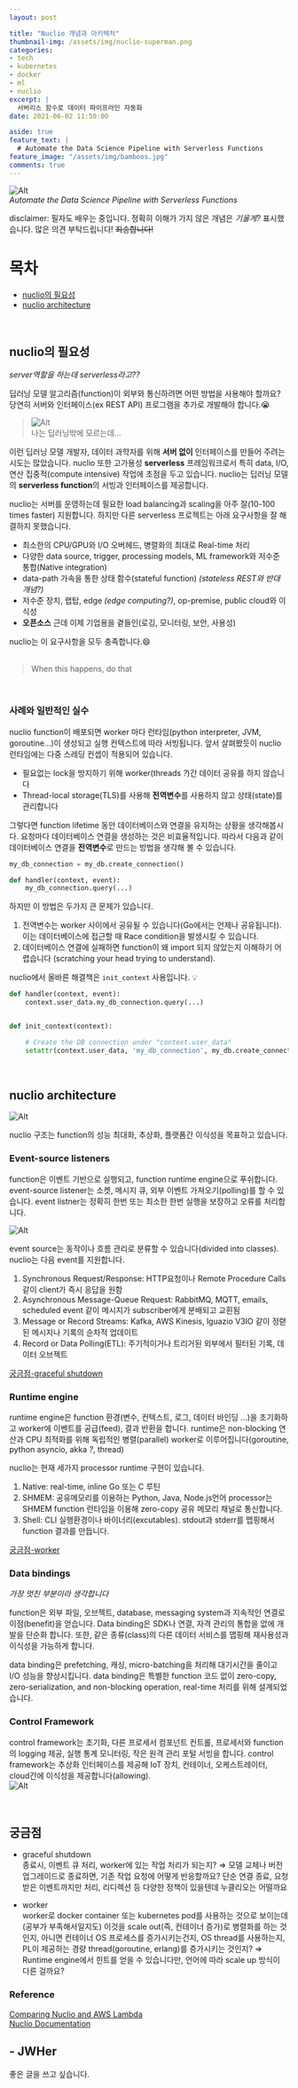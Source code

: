 ```yaml
---
layout: post

title: "Nuclio 개념과 아키텍처"
thumbnail-img: /assets/img/nuclio-superman.png
categories:
- tech
- kubernetes
- docker
- ml
- nuclio
excerpt: |
  서버리스 함수로 데이터 파이프라인 자동화
date: 2021-06-02 11:50:00 

aside: true
feature_text: |
  # Automate the Data Science Pipeline with Serverless Functions
feature_image: "/assets/img/bamboos.jpg"
comments: true
---
```


<!-- more -->

<!-- image repository: https://raw.githubusercontent.com/JWHer/jwher.github.io/master/_posts/images/ -->
![Alt](https://raw.githubusercontent.com/JWHer/jwher.github.io/master/_posts/images/nuclio-superman.png "nuclio superman")  
*Automate the Data Science Pipeline with Serverless Functions*  

disclaimer: 필자도 배우는 중입니다. 정확히 이해가 가지 않은 개념은 *기울게?* 표시했습니다. 많은 의견 부탁드립니다! ~~죄송합니다!~~


# 목차
* [nuclio의 필요성](#nuclio의-필요성)
* [nuclio architecture](#nuclio-architecture)

<br/>

## nuclio의 필요성  
*server역할을 하는데 serverless라고??*

딥러닝 모델 알고리즘(function)이 외부와 통신하려면 어떤 방법을 사용해야 할까요?
당연히 서버와 인터페이스(ex REST API) 프로그램을 추가로 개발해야 합니다.:sob:

> ![Alt](https://raw.githubusercontent.com/JWHer/jwher.github.io/master/_posts/images/idiot-homer.jpg "idiot homer")  
> 나는 딥러닝밖에 모르는데...

이런 딥러닝 모델 개발자, 데이터 과학자를 위해 **서버 없이** 인터페이스를 만들어 주려는 시도는 많았습니다.
nuclio 또한 고가용성 **serverless** 프레임워크로서 특히 data, I/O, 연산 집중적(compute intensive) 작업에 초점을 두고 있습니다.
nuclio는 딥러닝 모델의 **serverless function**의 서빙과 인터페이스를 제공합니다.

nuclio는 서버를 운영하는데 필요한 load balancing과 scaling을 아주 잘(10-100 times faster) 지원합니다.
하지만 다른 serverless 프로젝트는 아래 요구사항을 잘 해결하지 못했습니다.
* 최소한의 CPU/GPU와 I/O 오버헤드, 병렬화의 최대로 Real-time 처리
* 다양한 data source, trigger, processing models, ML framework와 저수준 통합(Native integration)
* data-path 가속을 통한 상태 함수(stateful function) *(stateless REST와 반대 개념?)*
* 저수준 장치, 랩탑, edge *(edge computing?)*, op-premise, public cloud와 이식성
* **오픈소스** 근데 이제 기업용을 곁들인(로깅, 모니터링, 보안, 사용성)  

nuclio는 이 요구사항을 모두 충족합니다.:smile:  
<br/>  

> When this happens, do that

<br/>

### 사례와 일반적인 실수

nuclio function이 배포되면 worker 마다 런타임(python interpreter, JVM, goroutine...)이 생성되고 실행 컨텍스트에 따라 서빙됩니다.
앞서 살펴봤듯이 nuclio 런타임에는 다중 스레딩 컨셉이 적용되어 있습니다.
* 필요없는 lock을 방지하기 위해 worker(threads *?*)간 데이터 공유를 하지 않습니다
* Thread-local storage(TLS)를 사용해 **전역변수**를 사용하지 않고 상태(state)를 관리합니다

그렇다면 function lifetime 동안 데이터베이스와 연결을 유지하는 상황을 생각해봅시다.
요청마다 데이터베이스 연결을 생성하는 것은 비효율적입니다.
따라서 다음과 같이 데이터베이스 연결을 **전역변수**로 만드는 방법을 생각해 볼 수 있습니다.  

```python
my_db_connection = my_db.create_connection()

def handler(context, event):
    my_db_connection.query(...)
```

하지만 이 방법은 두가지 큰 문제가 있습니다.  
1. 전역변수는 worker 사이에서 공유될 수 있습니다(Go에서는 언제나 공유됩니다).
이는 데이터베이스에 접근할 때 Race condition을 발생시킬 수 있습니다.  
2. 데이터베이스 연결에 실패하면 function이 왜 import 되지 않았는지 이해하기 어렵습니다
(scratching your head trying to understand).

nuclio에서 올바른 해결책은 ```init_context``` 사용입니다. 💡  
```python
def handler(context, event):
    context.user_data.my_db_connection.query(...)


def init_context(context):

    # Create the DB connection under "context.user_data"
    setattr(context.user_data, 'my_db_connection', my_db.create_connection())
```

<br/>

## nuclio architecture

![Alt](https://raw.githubusercontent.com/JWHer/jwher.github.io/master/_posts/images/nuclio-function-processor.png "nuclio function processor")

nuclio 구조는 function의 성능 최대화, 추상화, 플랫폼간 이식성을 목표하고 있습니다.  

### Event-source listeners

function은 이벤트 기반으로 실행되고, function runtime engine으로 푸쉬합니다.
event-source listener는 소켓, 메시지 큐, 외부 이벤트 가져오기(polling)를 할 수 있습니다.
event listner는 정확히 한번 또는 최소한 한번 실행을 보장하고 오류를 처리합니다.  

![Alt](https://raw.githubusercontent.com/JWHer/jwher.github.io/master/_posts/images/nuclio-event-src.png "nuclio event src")  

event source는 동작이나 흐름 관리로 분류할 수 있습니다(divided into classes). nuclio는 다음 event를 지원합니다.
1. Synchronous Request/Response: HTTP요청이나 Remote Procedure Calls 같이 client가 즉시 응답을 원함
2. Asynchronous Message-Queue Request: RabbitMQ, MQTT, emails, scheduled event 같이 메시지가 subscriber에게 분배되고 교횐됨
3. Message or Record Streams: Kafka, AWS Kinesis, lguazio V3IO 같이 정렫된 메시지나 기록의 순차적 업데이트
4. Record or Data Polling(ETL): 주기적이거나 트리거된 외부에서 필터된 기록, 데이터 오브젝트

[궁금점-graceful shutdown](#궁금점)

### Runtime engine

runtime engine은 function 환경(변수, 컨텍스트, 로그, 데이터 바인딩 ...)을 초기화하고 worker에 이벤트를 공급(feed), 결과 반환을 합니다.
runtime은 non-blocking 연산과 CPU 최적화를 위해 독립적인 병렬(parallel) worker로 이루어집니다(goroutine, python asyncio, akka *?*, thread)

nuclio는 현재 세가지 processor runtime 구현이 있습니다.
1. Native: real-time, inline Go 또는 C 루틴
2. SHMEM: 공유메모리를 이용하는 Python, Java, Node.js언어
   processor는 SHMEM function 런타임을 이용해 zero-copy 공유 메모리 채널로 통신합니다.  
3. Shell: CLI 실행환경이나 바이너리(excutables). stdout과 stderr를 맵핑해서 function 결과를 만듭니다.

[궁금점-worker](#궁금점)

### Data bindings

*가장 멋진 부분이라 생각합니다*

function은 외부 파일, 오브젝트, database, messaging system과 지속적인 연결로 이점(benefit)을 얻습니다.
Data binding은 SDK나 연결, 자격 관리의 통합을 없에 개발을 단순화 합니다.
또한, 같은 종류(class)의 다른 데이터 서비스를 맵핑해 재사용성과 이식성을 가능하게 합니다.

data binding은 prefetching, 캐싱, micro-batching을 처리해 대기시간을 줄이고 I/O 성능을 향상시킵니다.
data binding은 특별한 function 코드 없이 zero-copy, zero-serialization, and non-blocking operation, real-time 처리를 위해 설계되었습니다.

### Control Framework

control framework는 초기화, 다른 프로세서 컴포넌트 컨트롤, 프로세서와 function의 logging 제공, 실행 통계 모니터링,
작은 원격 관리 포털 서빙을 합니다.
control framework는 추상화 인터페이스를 제공해 IoT 장치, 컨테이너, 오케스트레이터, cloud간에 이식성을 제공합니다(allowing).  
![Alt](https://raw.githubusercontent.com/JWHer/jwher.github.io/master/_posts/images/nuclio-build-deploy.png "nuclio build deploy")

<br/>

## 궁금점

* graceful shutdown  
종료시, 이벤트 큐 처리, worker에 있는 작업 처리가 되는지?
⇒ 모델 교체나 버전 업그레이드로 종료하면, 기존 작업 요청에 어떻게 반응할까요?
단순 연결 종료, 요청받은 이벤트까지만 처리, 리디렉션 등 다양한 정책이 있을텐데 누클리오는 어떨까요
  
* worker  
worker로 docker container 또는 kubernetes pod를 사용하는 것으로 보이는데(공부가 부족해서일지도)
이것을 scale out(즉, 컨테이너 증가)로 병렬화를 하는 것인지, 아니면 컨테이너 OS 프로세스를 증가시키는건지,
OS thread를 사용하는지, PL이 제공하는 경량 thread(goroutine, erlang)를 증가시키는 것인지?
⇒ Runtime engine에서 힌트를 얻을 수 있습니다만, 언어에 따라 scale up 방식이 다른 걸까요?

### Reference  
[Comparing Nuclio and AWS Lambda](https://theburningmonk.com/2019/04/comparing-nuclio-and-aws-lambda/)  
[Nuclio Documentation](https://nuclio.io/docs/latest/)


## - JWHer  
좋은 글을 쓰고 싶습니다.

<!-- update log -->
<!--
본문에 추가할 내용을 적는다.
-->
